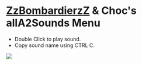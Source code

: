  

 # <a href="https://github.com/ZzBombardierzZ">ZzBombardierzZ</a> & Choc's allA2Sounds Menu

- Double Click to play sound.
- Copy sound name using CTRL C.

<img src="https://i.imgur.com/O8ynBi4.png"/>
